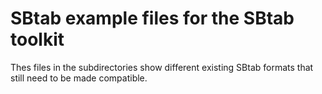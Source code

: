 SBtab example files for the SBtab toolkit
=========================================

Thes files in the subdirectories show different existing SBtab formats that still need to be made compatible.